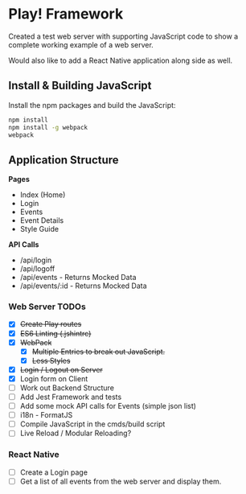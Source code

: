 # Play! Framework

Created a test web server with supporting JavaScript code to show a complete working example of a web server.

Would also like to add a React Native application along side as well.

## Install & Building JavaScript

Install the npm packages and build the JavaScript:
```bash
npm install
npm install -g webpack
webpack
```


## Application Structure

**Pages**
* Index (Home)
* Login
* Events
* Event Details
* Style Guide

**API Calls**
* /api/login
* /api/logoff
* /api/events - Returns Mocked Data
* /api/events/:id - Returns Mocked Data



### Web Server TODOs
* [x] ~~Create Play routes~~
* [x] ~~ES6 Linting (.jshintrc)~~
* [x] ~~WebPack~~
    * [x] ~~Multiple Entries to break out JavaScript.~~
    * [x] ~~Less Styles~~
* [x] ~~Login / Logout on Server~~
* [x] Login form on Client
* [ ] Work out Backend Structure
* [ ] Add Jest Framework and tests
* [ ] Add some mock API calls for Events (simple json list)
* [ ] i18n - FormatJS
* [ ] Compile JavaScript in the cmds/build script
* [ ] Live Reload / Modular Reloading?

### React Native
* [ ] Create a Login page
* [ ] Get a list of all events from the web server and display them.
